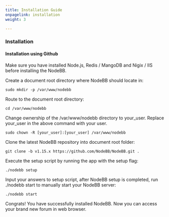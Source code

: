 ```yaml
---
title: Installation Guide
onpagelink: installation
weight: 3

---
```


### Installation

#### Installation using Github

Make sure you have installed Node.js, Redis / MangoDB and Nigix / IIS before installing the NodeBB.

Create a document root directory where NodeBB should locate in:

 ```
sudo mkdir -p /var/www/nodebb
 ```

Route to the document root directory:

 ```
cd /var/www/nodebb
 ```

Change ownership of the /var/www/nodebb directory to your\_user. Replace your\_user in the above command with your user.

 ```
sudo chown -R [your_user]:[your_user] /var/www/nodebb
 ```

Clone the latest NodeBB repository into document root folder:

 ```
git clone -b v1.15.x https://github.com/NodeBB/NodeBB.git .
 ```

Execute the setup script by running the app with the setup flag:

 ```
./nodebb setup
 ```

Input your answers to setup script, after NodeBB setup is completed, run ./nodebb start to manually start your NodeBB server:

 ```
./nodebb start
 ```

Congrats! You have successfully installed NodeBB. Now you can access your brand new forum in web browser.